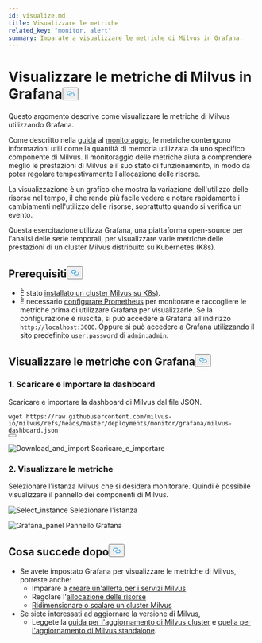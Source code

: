 ```yaml
---
id: visualize.md
title: Visualizzare le metriche
related_key: "monitor, alert"
summary: Imparate a visualizzare le metriche di Milvus in Grafana.
---
```


<h1 id="Visualize-Milvus-Metrics-in-Grafana" class="common-anchor-header">Visualizzare le metriche di Milvus in Grafana<button data-href="#Visualize-Milvus-Metrics-in-Grafana" class="anchor-icon" translate="no">
      <svg translate="no"
        aria-hidden="true"
        focusable="false"
        height="20"
        version="1.1"
        viewBox="0 0 16 16"
        width="16"
      >
        <path
          fill="#0092E4"
          fill-rule="evenodd"
          d="M4 9h1v1H4c-1.5 0-3-1.69-3-3.5S2.55 3 4 3h4c1.45 0 3 1.69 3 3.5 0 1.41-.91 2.72-2 3.25V8.59c.58-.45 1-1.27 1-2.09C10 5.22 8.98 4 8 4H4c-.98 0-2 1.22-2 2.5S3 9 4 9zm9-3h-1v1h1c1 0 2 1.22 2 2.5S13.98 12 13 12H9c-.98 0-2-1.22-2-2.5 0-.83.42-1.64 1-2.09V6.25c-1.09.53-2 1.84-2 3.25C6 11.31 7.55 13 9 13h4c1.45 0 3-1.69 3-3.5S14.5 6 13 6z"
        ></path>
      </svg>
    </button></h1><p>Questo argomento descrive come visualizzare le metriche di Milvus utilizzando Grafana.</p>
<p>Come descritto nella <a href="/docs/it/v2.5.x/monitor.md">guida</a> al <a href="/docs/it/v2.5.x/monitor.md">monitoraggio</a>, le metriche contengono informazioni utili come la quantità di memoria utilizzata da uno specifico componente di Milvus. Il monitoraggio delle metriche aiuta a comprendere meglio le prestazioni di Milvus e il suo stato di funzionamento, in modo da poter regolare tempestivamente l'allocazione delle risorse.</p>
<p>La visualizzazione è un grafico che mostra la variazione dell'utilizzo delle risorse nel tempo, il che rende più facile vedere e notare rapidamente i cambiamenti nell'utilizzo delle risorse, soprattutto quando si verifica un evento.</p>
<p>Questa esercitazione utilizza Grafana, una piattaforma open-source per l'analisi delle serie temporali, per visualizzare varie metriche delle prestazioni di un cluster Milvus distribuito su Kubernetes (K8s).</p>
<h2 id="Prerequisites" class="common-anchor-header">Prerequisiti<button data-href="#Prerequisites" class="anchor-icon" translate="no">
      <svg translate="no"
        aria-hidden="true"
        focusable="false"
        height="20"
        version="1.1"
        viewBox="0 0 16 16"
        width="16"
      >
        <path
          fill="#0092E4"
          fill-rule="evenodd"
          d="M4 9h1v1H4c-1.5 0-3-1.69-3-3.5S2.55 3 4 3h4c1.45 0 3 1.69 3 3.5 0 1.41-.91 2.72-2 3.25V8.59c.58-.45 1-1.27 1-2.09C10 5.22 8.98 4 8 4H4c-.98 0-2 1.22-2 2.5S3 9 4 9zm9-3h-1v1h1c1 0 2 1.22 2 2.5S13.98 12 13 12H9c-.98 0-2-1.22-2-2.5 0-.83.42-1.64 1-2.09V6.25c-1.09.53-2 1.84-2 3.25C6 11.31 7.55 13 9 13h4c1.45 0 3-1.69 3-3.5S14.5 6 13 6z"
        ></path>
      </svg>
    </button></h2><ul>
<li>È stato <a href="/docs/it/v2.5.x/install_cluster-helm.md">installato un cluster Milvus su K8s)</a>.</li>
<li>È necessario <a href="/docs/it/v2.5.x/monitor.md">configurare Prometheus</a> per monitorare e raccogliere le metriche prima di utilizzare Grafana per visualizzarle. Se la configurazione è riuscita, si può accedere a Grafana all'indirizzo <code translate="no">http://localhost:3000</code>. Oppure si può accedere a Grafana utilizzando il sito predefinito <code translate="no">user:password</code> di <code translate="no">admin:admin</code>.</li>
</ul>
<h2 id="Visualize-metrics-using-Grafana" class="common-anchor-header">Visualizzare le metriche con Grafana<button data-href="#Visualize-metrics-using-Grafana" class="anchor-icon" translate="no">
      <svg translate="no"
        aria-hidden="true"
        focusable="false"
        height="20"
        version="1.1"
        viewBox="0 0 16 16"
        width="16"
      >
        <path
          fill="#0092E4"
          fill-rule="evenodd"
          d="M4 9h1v1H4c-1.5 0-3-1.69-3-3.5S2.55 3 4 3h4c1.45 0 3 1.69 3 3.5 0 1.41-.91 2.72-2 3.25V8.59c.58-.45 1-1.27 1-2.09C10 5.22 8.98 4 8 4H4c-.98 0-2 1.22-2 2.5S3 9 4 9zm9-3h-1v1h1c1 0 2 1.22 2 2.5S13.98 12 13 12H9c-.98 0-2-1.22-2-2.5 0-.83.42-1.64 1-2.09V6.25c-1.09.53-2 1.84-2 3.25C6 11.31 7.55 13 9 13h4c1.45 0 3-1.69 3-3.5S14.5 6 13 6z"
        ></path>
      </svg>
    </button></h2><h3 id="1-Download-and-import-dashboard" class="common-anchor-header">1. Scaricare e importare la dashboard</h3><p>Scaricare e importare la dashboard di Milvus dal file JSON.</p>
<pre><code translate="no">wget <span class="hljs-attr">https</span>:<span class="hljs-comment">//raw.githubusercontent.com/milvus-io/milvus/refs/heads/master/deployments/monitor/grafana/milvus-dashboard.json</span>
<button class="copy-code-btn"></button></code></pre>
<p>
  
   <span class="img-wrapper"> <img translate="no" src="/docs/v2.5.x/assets/import_dashboard.png" alt="Download_and_import" class="doc-image" id="download_and_import" />
   </span> <span class="img-wrapper"> <span>Scaricare_e_importare</span> </span></p>
<h3 id="2-View-metrics" class="common-anchor-header">2. Visualizzare le metriche</h3><p>Selezionare l'istanza Milvus che si desidera monitorare. Quindi è possibile visualizzare il pannello dei componenti di Milvus.</p>
<p>
  
   <span class="img-wrapper"> <img translate="no" src="/docs/v2.5.x/assets/grafana_select.png" alt="Select_instance" class="doc-image" id="select_instance" />
   </span> <span class="img-wrapper"> <span>Selezionare l'istanza</span> </span></p>
<p>
  
   <span class="img-wrapper"> <img translate="no" src="/docs/v2.5.x/assets/grafana_panel.png" alt="Grafana_panel" class="doc-image" id="grafana_panel" />
   </span> <span class="img-wrapper"> <span>Pannello Grafana</span> </span></p>
<h2 id="Whats-next" class="common-anchor-header">Cosa succede dopo<button data-href="#Whats-next" class="anchor-icon" translate="no">
      <svg translate="no"
        aria-hidden="true"
        focusable="false"
        height="20"
        version="1.1"
        viewBox="0 0 16 16"
        width="16"
      >
        <path
          fill="#0092E4"
          fill-rule="evenodd"
          d="M4 9h1v1H4c-1.5 0-3-1.69-3-3.5S2.55 3 4 3h4c1.45 0 3 1.69 3 3.5 0 1.41-.91 2.72-2 3.25V8.59c.58-.45 1-1.27 1-2.09C10 5.22 8.98 4 8 4H4c-.98 0-2 1.22-2 2.5S3 9 4 9zm9-3h-1v1h1c1 0 2 1.22 2 2.5S13.98 12 13 12H9c-.98 0-2-1.22-2-2.5 0-.83.42-1.64 1-2.09V6.25c-1.09.53-2 1.84-2 3.25C6 11.31 7.55 13 9 13h4c1.45 0 3-1.69 3-3.5S14.5 6 13 6z"
        ></path>
      </svg>
    </button></h2><ul>
<li>Se avete impostato Grafana per visualizzare le metriche di Milvus, potreste anche:<ul>
<li>Imparare a <a href="/docs/it/v2.5.x/alert.md">creare un'allerta per i servizi Milvus</a></li>
<li>Regolare l'<a href="/docs/it/v2.5.x/allocate.md">allocazione delle risorse</a></li>
<li><a href="/docs/it/v2.5.x/scaleout.md">Ridimensionare o scalare un cluster Milvus</a></li>
</ul></li>
<li>Se siete interessati ad aggiornare la versione di Milvus,<ul>
<li>Leggete la <a href="/docs/it/v2.5.x/upgrade_milvus_cluster-operator.md">guida per l'aggiornamento di Milvus cluster</a> e <a href="/docs/it/v2.5.x/upgrade_milvus_standalone-operator.md">quella per l'aggiornamento di Milvus standalone</a>.</li>
</ul></li>
</ul>
